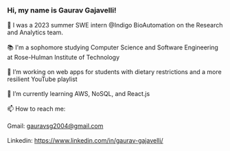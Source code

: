 ### Hi, my name is Gaurav Gajavelli!<br>

👋 I was a 2023 summer SWE intern @Indigo BioAutomation on the Research and Analytics team.<br><br>
📚 I'm a sophomore studying Computer Science and Software Engineering at Rose-Hulman Institute of Technology<br><br>
🔭 I’m working on web apps for students with dietary restrictions and a more resilient YouTube playlist<br><br>
🌱 I’m currently learning AWS, NoSQL, and React.js<br><br>
📫 How to reach me:<br><br>
Gmail: gauravsg2004@gmail.com<br><br>
Linkedin: https://www.linkedin.com/in/gaurav-gajavelli/
